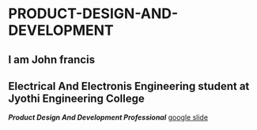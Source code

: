 # PRODUCT-DESIGN-AND-DEVELOPMENT
## I am John francis
## Electrical And Electronis Engineering student at Jyothi Engineering College 
***Product Design And Development Professional***
[google slide](https://docs.google.com/presentation/d/1CRM9-5KaHmeQVhfVclGdnXlpccxfgpt4J2UvSNSSatc/edit?usp=sharing)
